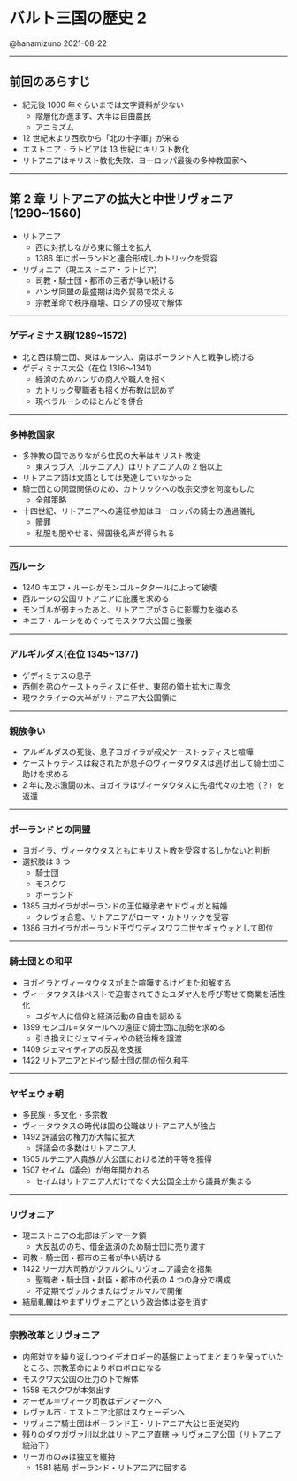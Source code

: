 # バルト三国の歴史 2

@hanamizuno
2021-08-22

---

## 前回のあらすじ

- 紀元後 1000 年ぐらいまでは文字資料が少ない
  - 階層化が進まず、大半は自由農民
  - アニミズム
- 12 世紀末より西欧から「北の十字軍」が来る
- エストニア・ラトビアは 13 世紀にキリスト教化
- リトアニアはキリスト教化失敗、ヨーロッパ最後の多神教国家へ

---

## 第 2 章 リトアニアの拡大と中世リヴォニア(1290~1560)

- リトアニア
  - 西に対抗しながら東に領土を拡大
  - 1386 年にポーランドと連合形成しカトリックを受容
- リヴォニア（現エストニア・ラトビア）
  - 司教・騎士団・都市の三者が争い続ける
  - ハンザ同盟の最盛期は海外貿易で栄える
  - 宗教革命で秩序崩壊、ロシアの侵攻で解体

---

### ゲディミナス朝(1289~1572)

- 北と西は騎士団、東はルーシ人、南はポーランド人と戦争し続ける
- ゲディミナス大公（在位 1316〜1341）
  - 経済のためハンザの商人や職人を招く
  - カトリック聖職者も招くが布教は認めず
  - 現ベラルーシのほとんどを併合

---

### 多神教国家

- 多神教の国でありながら住民の大半はキリスト教徒
  - 東スラブ人（ルテニア人）はリトアニア人の 2 倍以上
- リトアニア語は文語としては発達していなかった
- 騎士団との同盟関係のため、カトリックへの改宗交渉を何度もした
  - 全部策略
- 十四世紀、リトアニアへの遠征参加はヨーロッパの騎士の通過儀礼
  - 贖罪
  - 私服も肥やせる、帰国後名声が得られる

---

### 西ルーシ

- 1240 キエフ・ルーシがモンゴル=タタールによって破壊
- 西ルーシの公国リトアニアに庇護を求める
- モンゴルが弱まったあと、リトアニアがさらに影響力を強める
- キエフ・ルーシをめぐってモスクワ大公国と強豪

---

### アルギルダス(在位 1345~1377)

- ゲディミナスの息子
- 西側を弟のケーストゥティスに任せ、東部の領土拡大に専念
- 現ウクライナの大半がリトアニア大公国領に

---

### 親族争い

- アルギルダスの死後、息子ヨガイラが叔父ケーストゥティスと喧嘩
- ケーストゥティスは殺されたが息子のヴィータウタスは逃げ出して騎士団に助けを求める
- 2 年に及ぶ激闘の末、ヨガイラはヴィータウタスに先祖代々の土地（？）を返還

---

### ポーランドとの同盟

- ヨガイラ、ヴィータウタスともにキリスト教を受容するしかないと判断
- 選択肢は 3 つ
  - 騎士団
  - モスクワ
  - ポーランド
- 1385 ヨガイラがポーランドの王位継承者ヤドヴィガと結婚
  - クレヴォ合意、リトアニアがローマ・カトリックを受容
- 1386 ヨガイラがポーランド王ヴワディスワフ二世ヤギェウォとして即位

---

### 騎士団との和平

- ヨガイラとヴィータウタスがまた喧嘩するけどまた和解する
- ヴィータウタスはペストで迫害されてきたユダヤ人を呼び寄せて商業を活性化
  - ユダヤ人に信仰と経済活動の自由を認める
- 1399 モンゴル=タタールへの遠征で騎士団に加勢を求める
  - 引き換えにジェマイティやの統治権を譲渡
- 1409 ジェマイティアの反乱を支援
- 1422 リトアニアとドイツ騎士団の間の恒久和平

---

### ヤギェウォ朝

- 多民族・多文化・多宗教
- ヴィータウタスの時代は国の公職はリトアニア人が独占
- 1492 評議会の権力が大幅に拡大
  - 評議会の多数はリトアニア人
- 1505 ルテニア人貴族が大公国における法的平等を獲得
- 1507 セイム（議会）が毎年開かれる
  - セイムはリトアニア人だけでなく大公国全土から議員が集まる

---

### リヴォニア

- 現エストニアの北部はデンマーク領
  - 大反乱ののち、借金返済のため騎士団に売り渡す
- 司教・騎士団・都市の三者が争い続ける
- 1422 リーガ大司教がヴァルクにリヴォニア議会を招集
  - 聖職者・騎士団・封臣・都市の代表の 4 つの身分で構成
  - 不定期でヴァルクまたはヴォルマルで開催
- 結局軋轢はやまずリヴォニアという政治体は姿を消す

---

### 宗教改革とリヴォニア

- 内部対立を繰り返しつつイデオロギー的基盤によってまとまりを保っていたところ、宗教革命によりボロボロになる
- モスクワ大公国の圧力の下で解体
- 1558 モスクワが本気出す
- オーゼル＝ヴィーク司教はデンマークへ
- レヴァル市・エストニア北部はスウェーデンへ
- リヴォニア騎士団はポーランド王・リトアニア大公と臣従契約
- 残りのダウガヴァ川以北はリトアニア直轄 → リヴォニア公国（リトアニア統治下）
- リーガ市のみは独立を維持
  - 1581 結局 ポーランド・リトアニアに屈する
